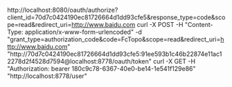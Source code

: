 http://localhost:8080/oauth/authorize?client_id=70d7c0424190ec81726664d1dd93cfe5&response_type=code&scope=read&redirect_uri=http://www.baidu.com
curl -X POST -H "Content-Type: application/x-www-form-urlencoded" -d "grant_type=authorization_code&code=FcTopo&scope=read&redirect_uri=http://www.baidu.com" "http://70d7c0424190ec81726664d1dd93cfe5:91ee593b1c46b22874e11ac12278d2f4528d7594@localhost:8778/oauth/token"
curl -X GET -H "Authorization: bearer 180c9c78-6367-40e0-be14-1e541f129e86" "http://localhost:8778/user"
